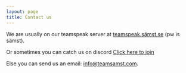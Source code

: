 ```yaml
---
layout: page
title: Contact us
---
```


We are usually on our teamspeak server at [teamspeak.sämst.se](ts3server://teamspeak.xn--smst-loa.se/) (pw is sämst).

Or sometimes you can catch us on discord [Click here to join](https://discord.gg/hKRPg98)

Else you can send us an email: [info@teamsamst.com](mailto://info@teamsamst.com).
